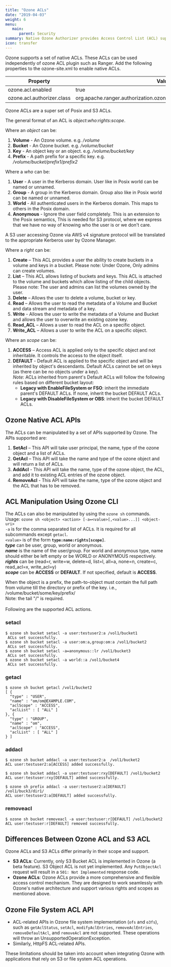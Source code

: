 ```yaml
---
title: "Ozone ACLs"
date: "2019-04-03"
weight: 6
menu:
   main:
      parent: Security
summary: Native Ozone Authorizer provides Access Control List (ACL) support for Ozone without Ranger integration.
icon: transfer
---
```

<!---
  Licensed to the Apache Software Foundation (ASF) under one or more
  contributor license agreements.  See the NOTICE file distributed with
  this work for additional information regarding copyright ownership.
  The ASF licenses this file to You under the Apache License, Version 2.0
  (the "License"); you may not use this file except in compliance with
  the License.  You may obtain a copy of the License at

      http://www.apache.org/licenses/LICENSE-2.0

  Unless required by applicable law or agreed to in writing, software
  distributed under the License is distributed on an "AS IS" BASIS,
  WITHOUT WARRANTIES OR CONDITIONS OF ANY KIND, either express or implied.
  See the License for the specific language governing permissions and
  limitations under the License.
-->

Ozone supports a set of native ACLs. These ACLs can be used independently 
of ozone ACL plugin such as Ranger.
Add the following properties to the ozone-site.xml to enable native ACLs.

Property|Value
--------|------------------------------------------------------------
ozone.acl.enabled         | true
ozone.acl.authorizer.class| org.apache.ranger.authorization.ozone.authorizer.OzoneNativeAuthorizer

Ozone ACLs are a super set of Posix and S3 ACLs.

The general format of an ACL is _object_:_who_:_rights_:_scope_.

Where an _object_ can be:

1. **Volume** - An Ozone volume.  e.g. _/volume_
2. **Bucket** - An Ozone bucket. e.g. _/volume/bucket_
3. **Key** - An object key or an object. e.g. _/volume/bucket/key_
4. **Prefix** - A path prefix for a specific key. e.g. _/volume/bucket/prefix1/prefix2_

Where a _who_ can be:

1. **User** - A user in the Kerberos domain. User like in Posix world can be
named or unnamed.
2. **Group** - A group in the Kerberos domain. Group also like in Posix world
can
be named or unnamed.
3. **World** - All authenticated users in the Kerberos domain. This maps to
others in the Posix domain.
4. **Anonymous** - Ignore the user field completely. This is an extension to
the Posix semantics, This is needed for S3 protocol, where we express that
we have no way of knowing who the user is or we don't care.


<div class="alert alert-success" role="alert">
  A S3 user accessing Ozone via AWS v4 signature protocol will be translated
  to the appropriate Kerberos user by Ozone Manager.
</div>

Where a _right_ can be:

1. **Create** – This ACL provides a user the ability to create buckets in a
volume and keys in a bucket. Please note: Under Ozone, Only admins can create volumes.
2. **List** – This ACL allows listing of buckets and keys. This ACL is attached
 to the volume and buckets which allow listing of the child objects. Please note: The user and admins can list the volumes owned by the user.
3. **Delete** – Allows the user to delete a volume, bucket or key.
4. **Read** – Allows the user to read the metadata of a Volume and Bucket and
data stream and metadata of a key.
5. **Write** - Allows the user to write the metadata of a Volume and Bucket and
allows the user to overwrite an existing ozone key.
6. **Read_ACL** – Allows a user to read the ACL on a specific object.
7. **Write_ACL** – Allows a user to write the ACL on a specific object.

Where an _scope_ can be:

1. **ACCESS** – Access ACL is applied only to the specific object and not inheritable. It controls the access to the object itself.
2. **DEFAULT** - Default ACL is applied to the specific object and will be inherited by object's descendants. Default ACLs cannot be set on keys (as there can be no objects under a key). <br>
_Note_: ACLs inherited from parent's Default ACLs will follow the following rules based on different bucket layout:
    - **Legacy with EnableFileSystem or FSO**: inherit the immediate parent's DEFAULT ACLs. If none, inherit the bucket DEFAULT ACLs. 
    - **Legacy with DisableFileSystem or OBS**: inherit the bucket DEFAULT ACLs.

## Ozone Native ACL APIs

The ACLs can be manipulated by a set of APIs supported by Ozone. The APIs
supported are:

1. **SetAcl** – This API will take user principal, the name, type
   of the ozone object and a list of ACLs.
2. **GetAcl** – This API will take the name and type of the ozone object
   and will return a list of ACLs.
3. **AddAcl** - This API will take the name, type of the ozone object, the
   ACL, and add it to existing ACL entries of the ozone object.
4. **RemoveAcl** - This API will take the name, type of the
   ozone object and the ACL that has to be removed.

## ACL Manipulation Using Ozone CLI

The ACLs can also be manipulated by using the `ozone sh` commands.<br>
Usage: `ozone sh <object> <action> [-a=<value>[,<value>...]] <object-uri>` <br>
`-a` is for the comma separated list of ACLs. It is required for all subcommands except `getacl`. <br>
`<value>` is of the form **`type:name:rights[scope]`**.<br>
**_type_** can be user, group, world or anonymous.<br>
**_name_** is the name of the user/group. For world and anonymous type, name should either be left empty or be WORLD or ANONYMOUS respectively. <br>
**_rights_** can be (read=r, write=w, delete=d, list=l, all=a, none=n, create=c, read_acl=x, write_acl=y)<br>
**_scope_** can be **ACCESS** or **DEFAULT**. If not specified, default is **ACCESS**.<br>

<div class="alert alert-warning" role="alert">
When the object is a prefix, the path-to-object must contain the full path from volume till the directory or prefix of the key. i.e.,
<br>
   /volume/bucket/some/key/prefix/
<br>   
   Note: the tail "/" is required. 
</div>

<br>
Following are the supported ACL actions.

<h3>setacl</h3>

```shell
$ ozone sh bucket setacl -a user:testuser2:a /vol1/bucket1
 ACLs set successfully.
$ ozone sh bucket setacl -a user:om:a,group:om:a /vol1/bucket2
 ACLs set successfully.
$ ozone sh bucket setacl -a=anonymous::lr /vol1/bucket3
 ACLs set successfully.
$ ozone sh bucket setacl -a world::a /vol1/bucket4
 ACLs set successfully.
```

<h3>getacl</h3>

```shell
$ ozone sh bucket getacl /vol1/bucket2 
[ {
  "type" : "USER",
  "name" : "om/om@EXAMPLE.COM",
  "aclScope" : "ACCESS",
  "aclList" : [ "ALL" ]
}, {
  "type" : "GROUP",
  "name" : "om",
  "aclScope" : "ACCESS",
  "aclList" : [ "ALL" ]
} ]
```

<h3>addacl</h3>

```shell
$ ozone sh bucket addacl -a user:testuser2:a  /vol1/bucket2
ACL user:testuser2:a[ACCESS] added successfully.

$ ozone sh bucket addacl -a user:testuser:rxy[DEFAULT] /vol1/bucket2
ACL user:testuser:rxy[DEFAULT] added successfully.

$ ozone sh prefix addacl -a user:testuser2:a[DEFAULT] /vol1/buck3/dir1/
ACL user:testuser2:a[DEFAULT] added successfully.
```

<h3>removeacl</h3>

```shell
$ ozone sh bucket removeacl -a user:testuser:r[DEFAULT] /vol1/bucket2
ACL user:testuser:r[DEFAULT] removed successfully.
```

## Differences Between Ozone ACL and S3 ACL

Ozone ACLs and S3 ACLs differ primarily in their scope and support.

- **S3 ACLs**: Currently, only S3 Bucket ACL is implemented in Ozone (a beta feature). S3 Object ACL is not yet implemented. Any `PutObjectAcl` request will result in a `501: Not Implemented` response code.
- **Ozone ACLs**: Ozone ACLs provide a more comprehensive and flexible access control mechanism. They are designed to work seamlessly with Ozone's native architecture and support various rights and scopes as mentioned above.

## Ozone File System ACL API

- ACL-related APIs in Ozone file system implementation (`ofs` and `o3fs`), such as `getAclStatus`, `setAcl`, `modifyAclEntries`, `removeAclEntries`, `removeDefaultAcl`, and `removeAcl` are not supported. These operations will throw an UnsupportedOperationException.
- Similarly, HttpFS ACL-related APIs.

These limitations should be taken into account when integrating Ozone with applications that rely on S3 or file system ACL operations.
